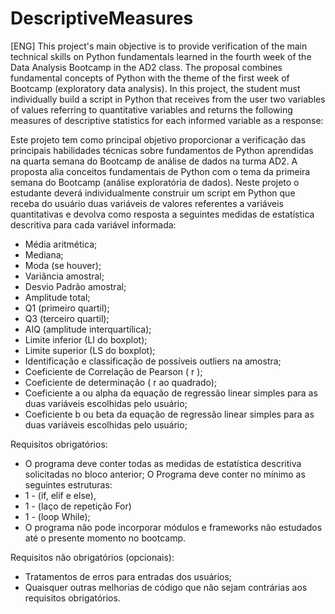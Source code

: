 # DescriptiveMeasures

[ENG] This project's main objective is to provide verification of the main technical skills on Python fundamentals learned in the fourth week of the Data Analysis Bootcamp in the AD2 class. The proposal combines fundamental concepts of Python with the theme of the first week of Bootcamp (exploratory data analysis). In this project, the student must individually build a script in Python that receives from the user two variables of values ​​referring to quantitative variables and returns the following measures of descriptive statistics for each informed variable as a response:

Este projeto tem como principal objetivo proporcionar a verificação  das principais habilidades técnicas sobre fundamentos de Python aprendidas na quarta semana do Bootcamp de análise de dados na turma AD2. A proposta alia conceitos fundamentais de Python com o tema da primeira semana do Bootcamp (análise exploratória de dados).
Neste projeto o estudante deverá individualmente construir um script em Python que receba do usuário duas variáveis de valores referentes a variáveis quantitativas e devolva como resposta a seguintes medidas de estatística descritiva para cada variável informada:

- Média aritmética;
- Mediana;
- Moda (se houver);
- Variância amostral;
- Desvio Padrão amostral;
- Amplitude total;
- Q1 (primeiro quartil);
- Q3 (terceiro quartil);
- AIQ (amplitude interquartílica);
- Limite inferior (LI do boxplot);
- Limite superior (LS do boxplot);
- Identificação e classificação de possíveis outliers na amostra;
- Coeficiente de Correlação de Pearson ( r );
- Coeficiente de determinação ( r ao quadrado);
- Coeficiente a ou alpha da equação de regressão linear simples para as duas variáveis escolhidas pelo usuário;
- Coeficiente b ou beta da equação de regressão linear simples para as duas variáveis escolhidas pelo usuário;

Requisitos obrigatórios:

- O programa deve conter todas as medidas de estatística descritiva solicitadas no bloco anterior;
O Programa deve conter no mínimo as seguintes estruturas: 
- 1 - (if, elif e else), 
- 1 - (laço de repetição For) 
- 1 - (loop While);
- O programa não pode incorporar módulos e frameworks não estudados até o presente momento no bootcamp.

Requisitos não obrigatórios (opcionais):

- Tratamentos de erros para entradas dos usuários;
- Quaisquer outras melhorias de código que não sejam contrárias aos requisitos obrigatórios.


